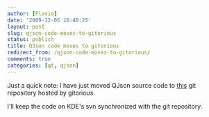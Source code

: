 ```yaml
---
author: [Flavio]
date: '2009-12-05 16:48:25'
layout: post
slug: qjson-code-moves-to-gitorious
status: publish
title: QJson code moves to gitorious
redirect_from: /qjson-code-moves-to-gitorious/
comments: true
categories: [qt, qjson]
---
```


Just a quick note: I have just moved QJson source code to
[this](http://gitorious.org/qjson) git repository hosted by gitorious.

I'll keep the code on KDE's svn synchronized with the git repository.

